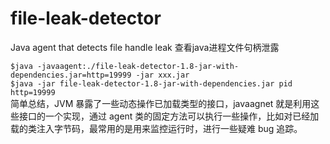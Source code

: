 # file-leak-detector
Java agent that detects file handle leak
查看java进程文件句柄泄露

`$java -javaagent:./file-leak-detector-1.8-jar-with-dependencies.jar=http=19999 -jar xxx.jar` \
`$java -jar file-leak-detector-1.8-jar-with-dependencies.jar pid http=19999` \
简单总结，JVM 暴露了一些动态操作已加载类型的接口，javaagnet 就是利用这些接口的一个实现，通过 agent 类的固定方法可以执行一些操作，比如对已经加载的类注入字节码，最常用的是用来监控运行时，进行一些疑难 bug 追踪。
